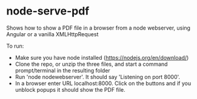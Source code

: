 # node-serve-pdf
Shows how to show a PDF file in a browser from a node webserver, using Angular or a vanilla XMLHttpRequest

To run:
- Make sure you have node installed (https://nodejs.org/en/download/)
- Clone the repo, or unzip the three files, and start a command prompt/terminal in the resulting folder
- Run 'node nodewebserver'.  It should say 'Listening on port 8000'.
- In a browser enter URL localhost:8000.  Click on the buttons and if you unblock popups it should show the PDF file.